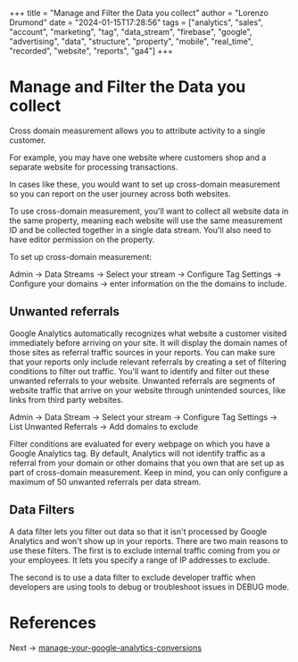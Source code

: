 +++
title = "Manage and Filter the Data you collect"
author = "Lorenzo Drumond"
date = "2024-01-15T17:28:56"
tags = ["analytics",  "sales",  "account",  "marketing",  "tag",  "data_stream",  "firebase",  "google",  "advertising",  "data",  "structure",  "property",  "mobile",  "real_time",  "recorded",  "website",  "reports",  "ga4"]
+++


# Manage and Filter the Data you collect
Cross domain measurement allows you to attribute activity to a single customer.

For example, you may have one website where customers shop and a separate website for processing transactions.

In cases like these, you would want to set up cross-domain measurement so you can report on the user journey across both websites.

To use cross-domain measurement, you'll want to collect all website data in the same property, meaning each website will use the same measurement ID and be collected together in a single data stream. You'll also need to have editor permission on the property.

To set up cross-domain measurement:

Admin -> Data Streams -> Select your stream -> Configure Tag Settings -> Configure your domains -> enter information on the the domains to include.


## Unwanted referrals
Google Analytics automatically recognizes what website a customer visited
immediately before arriving on your site. It will display the domain names of
those sites as referral traffic sources in your reports. You can make sure that
your reports only include relevant referrals by creating a set of filtering
conditions to filter out traffic. You'll want to identify and filter out these
unwanted referrals to your website. Unwanted referrals are segments of website
traffic that arrive on your website through unintended sources, like links from
third party websites.

Admin -> Data Stream -> Select your stream -> Configure Tag Settings -> List Unwanted Referrals -> Add domains to exclude

Filter conditions are evaluated for every webpage on which you have a Google Analytics tag. By default, Analytics will not identify traffic as a referral from your domain or other domains that you own that are set up as part of cross-domain measurement. Keep in mind, you can only configure a maximum of 50 unwanted referrals per data stream.

## Data Filters
 A data filter lets you filter out data so that it isn't processed by Google
Analytics and won't show up in your reports. There are two main reasons to use
these filters. The first is to exclude internal traffic coming from you or your
employees. It lets you specify a range of IP addresses to exclude.

The second is to use a data filter to exclude developer traffic when
developers are using tools to debug or troubleshoot issues in DEBUG mode.

# References

Next -> [manage-your-google-analytics-conversions](/wiki/manage-your-google-analytics-conversions/)
